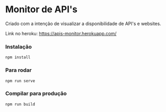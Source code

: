 # Monitor de API's

Criado com a intenção de visualizar a disponibilidade de API's e websites.

Link no heroku: https://apis-monitor.herokuapp.com/

### Instalação
```
npm install
```

### Para rodar
```
npm run serve
```

### Compilar para produção
```
npm run build
```
